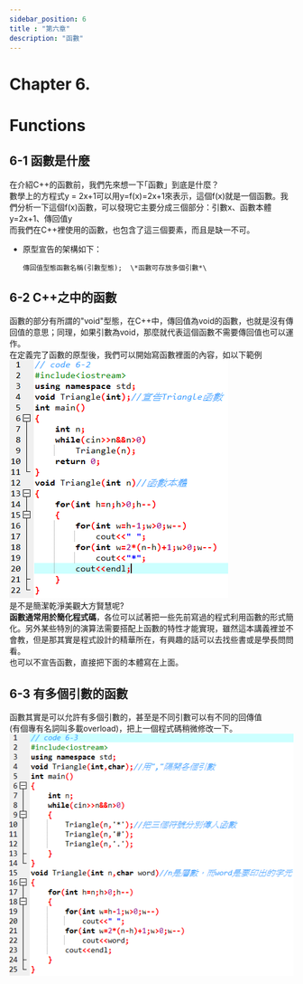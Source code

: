 ```yaml
---
sidebar_position: 6
title : "第六章"
description: "函數"
---
```


# <span class="chapter_title">Chapter 6. </span>
# <span class="chapter_subtitle"> Functions </span>

## 6-1 函數是什麼

在介紹C++的函數前，我們先來想一下｢函數」到底是什麼？   
數學上的方程式y \= 2x+1可以用y=f(x)=2x+1來表示，這個f(x)就是一個函數。我們分析一下這個f(x)函數，可以發現它主要分成三個部分：引數x、函數本體 y=2x+1、傳回值y   
而我們在C++裡使用的函數，也包含了這三個要素，而且是缺一不可。

- 原型宣告的架構如下：
    ```
    傳回值型態函數名稱(引數型態);  \*函數可存放多個引數*\
    ```
## 6-2 C++之中的函數  
函數的部分有所謂的"void"型態，在C++中，傳回值為void的函數，也就是沒有傳回值的意思；同理，如果引數為void，那麼就代表這個函數不需要傳回值也可以運作。  
在定義完了函數的原型後，我們可以開始寫函數裡面的內容，如以下範例  
![](/img/Beginner_textbook_pic/image60.png)  
是不是簡潔乾淨美觀大方賢慧呢?  
**函數通常用於簡化程式碼**，各位可以試著把一些先前寫過的程式利用函數的形式簡化。另外某些特別的演算法需要搭配上函數的特性才能實現，雖然這本講義裡並不會教，但是那其實是程式設計的精華所在，有興趣的話可以去找些書或是學長問問看。  
也可以不宣告函數，直接把下面的本體寫在上面。
## 6-3 有多個引數的函數  
函數其實是可以允許有多個引數的，甚至是不同引數可以有不同的回傳值  
(有個專有名詞叫多載overload)，把上一個程式碼稍微修改一下。
![](/img/Beginner_textbook_pic/image59.png)  